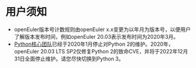 # 用户须知<a name="ZH-CN_TOPIC_0232332818"></a>

-   openEuler版本号计数规则由openEuler x.x变更为以年月为版本号，以便用户了解版本发布时间，例如openEuler 20.03表示发布时间为2020年3月。
-   [Python核心团队](https://www.python.org/dev/peps/pep-0373/#update)已经于2020年1月停止对Python 2的维护。2020年，openEuler 20.03 LTS SP2仅修复Python 2的致命CVE，并将于2022年12月31日全面停止维护。请您尽快切换到Python 3。

